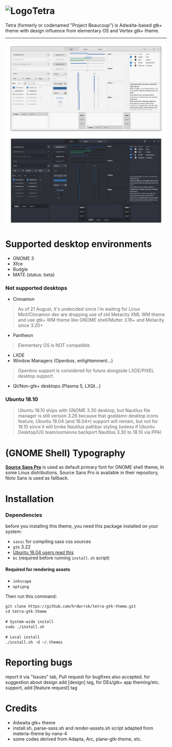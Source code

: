 <img src="https://github.com/hrdwrrsk/tetra-gtk-theme/raw/master/logo.png" alt="Logo" align="left" /> Tetra
======
Tetra (formerly or codenamed "Project Beaucoup") is Adwaita-based gtk+ theme with design influence from elementary OS and Vertex gtk+ theme.

-------------------
![Screenshot](Screenshot.png)
![Screenshot](Screenshot-dark.png)

# Supported desktop environments
- GNOME 3
- Xfce
- Budgie
- MATE (status: beta)

### Not supported desktops
- Cinnamon
> As of 21 August, it's undecided since i'm waiting for Linux Mint/Cinnamon dev are dropping use of old Metacity XML WM theme and use gtk+ WM theme like GNOME shell/Mutter 3.16+ and Metacity since 3.20+
- Pantheon
> Elementary OS is NOT compatible.
- LXDE
- Window Managers (Openbox, enlightenment...)
> Openbox support is considered for future alongside LXDE/PIXEL desktop support.
- Qt/Non-gtk+ desktops (Plasma 5, LXQt...)


### Ubuntu 18.10
> Ubuntu 18.10 ships with GNOME 3.30 desktop, but Nautilus file manager is still version 3.26 because that goddamn desktop icons feature, Ubuntu 18.04 (and 16.04*) support will remain, but not for 18.10 since it will broke Nautilus pathbar styling (unless if Ubuntu Desktop/UG team/someone backport Nautilus 3.30 to 18.10 via PPA)

# (GNOME Shell) Typography
[**Source Sans Pro**](https://github.com/adobe-fonts/source-sans-pro) is used as default primary font for GNOME shell theme, In some Linux distributions, Source Sans Pro is available in their repository, Noto Sans is used as fallback.

# Installation
### Dependencies
before you installing this theme, you need this package installed on your system:
- `sassc` for compiling sass css sources
- `gtk` 3.22
- [Ubuntu 16.04 users read this](https://github.com/hrdwrrsk/tetra-gtk-theme/wiki/Ubuntu-16.04-users-read-this)
- `bc` (required before running `install.sh` script)

#### Required for rendering assets
- `inkscape`
- `optipng`

Then run this command:

```
git clone https://github.com/hrdwrrsk/tetra-gtk-theme.git
cd tetra-gtk-theme

# System-wide install
sudo ./install.sh

# Local install
./install.sh -d ~/.themes
```

# Reporting bugs
report it via "Issues" tab, Pull request for bugfixes also accepted.
for suggestion about design add [design] tag, for DEs/gtk+ app theming/etc. support, add [feature request] tag

# Credits
- Adwaita gtk+ theme
- install.sh, parse-sass.sh and render-assets.sh script adapted from materia-theme by nana-4
- some codes derived from Adapta, Arc, plane-gtk-theme, etc.
